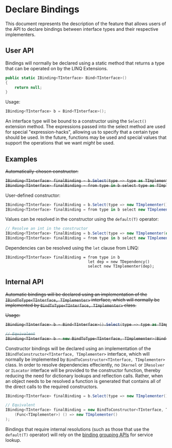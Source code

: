 # Declare Bindings
This document represents the description of the feature that allows users of the API to declare bindings between interface types and their respective implementers.

## User API

Bindings will normally be declared using a static method that returns a type that can be operated on by the LINQ Extensions.


```csharp
public static IBinding<TInterface> Bind<TInterface>()
{
	return null;
}
```

Usage:

```csharp
IBinding<TInterface> b = Bind<TInterface>();
```

An interface type will be bound to a constructor using the `Select()` extension method.
The expressions passed into the select method are used for special "expression-hacks", allowing us to specify that a certain type should be used. In the future, functions may be used and special values that support the operations that we want _might_ be used.

## Examples

<strike>
Automatically-chosen constructor:

```csharp
IBinding<TInterface> finalBinding = b.Select(type => type as TImplementer);
IBinding<TInterface> finalBinding = from type in b select type as TImplementer;
```
</strike>

User-defined constructor:

```csharp
IBinding<TInterface> finalBinding = b.Select(type => new TImplementer());
IBinding<TInterface> finalBinding = from type in b select new TImplementer();
```

Values can be resolved in the constructor using the `default(T)` operator:

```csharp
// Resolve an int in the constructor
IBinding<TInterface> finalBinding = b.Select(type => new TImplementer(default(int)));
IBinding<TInterface> finalBinding = from type in b select new TImplementer(default(int));
```

Dependencies can be resolved using the `let` clause from LINQ:

```
IBinding<TInterface> finalBinding = from type in b
                                    let dep = new TDependency()
                                    select new TImplementer(dep);
```


## Internal API


~~Automatic bindings will be declared using an implementation of the `IBindToType<TInterface, TImplementer>` interface, which will normally be implemented by `BindToType<TInterface, TImplementer>` class.~~

~~Usage:~~
<strike>
```csharp
IBinding<TInterface> b = Bind<TInterface>().Select(type => type as TImplementer);

// Equivalent
IBinding<TInterface> b = new BindToType<TInterface, TImplementer>(Bind<TInterface>());
```
</strike>

Constructor bindings will be declared using an implementation of the `IBindToConstructor<TInterface, TImplementer>` interface, which will normally be implemented by `BindToConstructor<TInterface, TImplementer>` class.
In order to resolve dependencies effeciently, no `IKernel` or `IResolver` or `ILocator` interface will be provided to the constructor function, thereby reducing the need for dictionary lookups and reflection calls. Rather, when an object needs to be resolved a function is generated that contains all of the direct calls to the required constructors.

```csharp
IBinding<TInterface> finalBinding = b.Select(type => new TImplementer());

// Equivalent
IBinding<TInterface> finalBinding = new BindToConstructor<TInterface, TImplementer>(
	(Func<TImplementer>) () => new TImplementer()
);
```

Bindings that require internal resolutions (such as those that use the `default(T)` operator) will rely on the [binding grouping APIs][binding-grouping] for service lookup.


[binding-grouping]: ./binding-grouping.md
